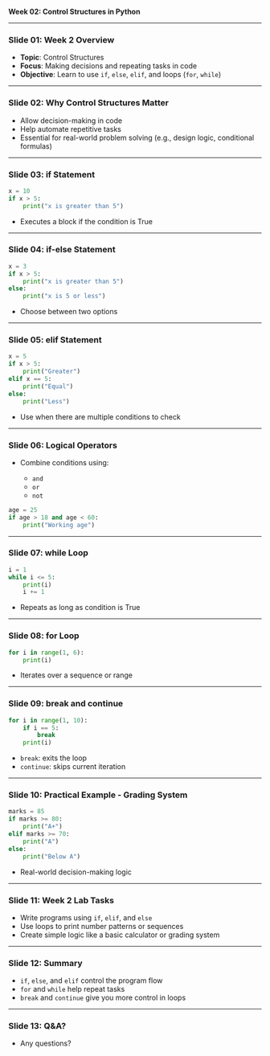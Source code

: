 **Week 02: Control Structures in Python**

---

### Slide 01: Week 2 Overview

* **Topic**: Control Structures
* **Focus**: Making decisions and repeating tasks in code
* **Objective**: Learn to use `if`, `else`, `elif`, and loops (`for`, `while`)

---

### Slide 02: Why Control Structures Matter

* Allow decision-making in code
* Help automate repetitive tasks
* Essential for real-world problem solving (e.g., design logic, conditional formulas)

---

### Slide 03: if Statement

```python
x = 10
if x > 5:
    print("x is greater than 5")
```

* Executes a block if the condition is True

---

### Slide 04: if-else Statement

```python
x = 3
if x > 5:
    print("x is greater than 5")
else:
    print("x is 5 or less")
```

* Choose between two options

---

### Slide 05: elif Statement

```python
x = 5
if x > 5:
    print("Greater")
elif x == 5:
    print("Equal")
else:
    print("Less")
```

* Use when there are multiple conditions to check

---

### Slide 06: Logical Operators

* Combine conditions using:

  * `and`
  * `or`
  * `not`

```python
age = 25
if age > 18 and age < 60:
    print("Working age")
```

---

### Slide 07: while Loop

```python
i = 1
while i <= 5:
    print(i)
    i += 1
```

* Repeats as long as condition is True

---

### Slide 08: for Loop

```python
for i in range(1, 6):
    print(i)
```

* Iterates over a sequence or range

---

### Slide 09: break and continue

```python
for i in range(1, 10):
    if i == 5:
        break
    print(i)
```

* `break`: exits the loop
* `continue`: skips current iteration

---

### Slide 10: Practical Example - Grading System

```python
marks = 85
if marks >= 80:
    print("A+")
elif marks >= 70:
    print("A")
else:
    print("Below A")
```

* Real-world decision-making logic

---

### Slide 11: Week 2 Lab Tasks

* Write programs using `if`, `elif`, and `else`
* Use loops to print number patterns or sequences
* Create simple logic like a basic calculator or grading system

---

### Slide 12: Summary

* `if`, `else`, and `elif` control the program flow
* `for` and `while` help repeat tasks
* `break` and `continue` give you more control in loops

---

### Slide 13: Q\&A?

* Any questions?
